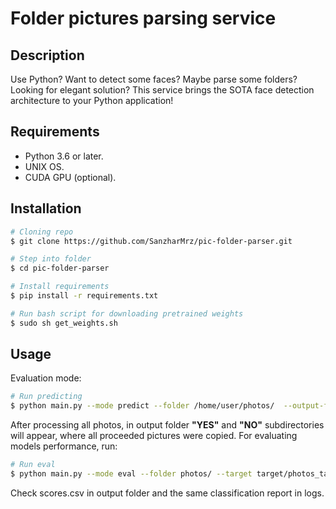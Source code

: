 # Folder pictures parsing service

## Description
Use Python? Want to detect some faces? Maybe parse some folders? Looking for elegant solution? This service brings the SOTA face detection architecture to your Python application!

## Requirements

- Python 3.6 or later.
- UNIX OS.
- CUDA GPU (optional).

## Installation
```bash
# Cloning repo
$ git clone https://github.com/SanzharMrz/pic-folder-parser.git

# Step into folder
$ cd pic-folder-parser

# Install requirements
$ pip install -r requirements.txt

# Run bash script for downloading pretrained weights
$ sudo sh get_weights.sh
```
## Usage

Evaluation mode:
```bash
# Run predicting
$ python main.py --mode predict --folder /home/user/photos/  --output-folder /home/user/results/
```

After processing all photos, in output folder __"YES"__ and __"NO"__ subdirectories will appear, where all proceeded pictures were copied. For evaluating models performance, run:

```bash
# Run eval
$ python main.py --mode eval --folder photos/ --target target/photos_target.pickle --output-folder /home/user/results/
```
Check scores.csv in output folder and the same classification report in logs.
